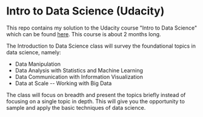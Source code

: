 # Intro to Data Science (Udacity)

This repo contains my solution to the Udacity course "Intro to Data Science" which can be found [here](https://eg.udacity.com/course/intro-to-data-science--ud359). This course is about 2 months long.



The Introduction to Data Science class will survey the foundational topics in data science, namely:

- Data Manipulation
- Data Analysis with Statistics and Machine Learning
- Data Communication with Information Visualization
- Data at Scale -- Working with Big Data

The class will focus on breadth and present the topics briefly instead of focusing on a single topic in depth. This will give you the opportunity to sample and apply the basic techniques of data science.